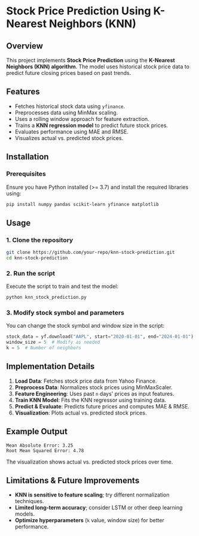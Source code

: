 # Stock Price Prediction Using K-Nearest Neighbors (KNN)

## Overview
This project implements **Stock Price Prediction** using the **K-Nearest Neighbors (KNN) algorithm**. The model uses historical stock price data to predict future closing prices based on past trends.

## Features
- Fetches historical stock data using `yfinance`.
- Preprocesses data using MinMax scaling.
- Uses a rolling window approach for feature extraction.
- Trains a **KNN regression model** to predict future stock prices.
- Evaluates performance using MAE and RMSE.
- Visualizes actual vs. predicted stock prices.

## Installation
### Prerequisites
Ensure you have Python installed (>= 3.7) and install the required libraries using:
```bash
pip install numpy pandas scikit-learn yfinance matplotlib
```

## Usage
### 1. Clone the repository
```bash
git clone https://github.com/your-repo/knn-stock-prediction.git
cd knn-stock-prediction
```

### 2. Run the script
Execute the script to train and test the model:
```bash
python knn_stock_prediction.py
```

### 3. Modify stock symbol and parameters
You can change the stock symbol and window size in the script:
```python
stock_data = yf.download("AAPL", start="2020-01-01", end="2024-01-01")
window_size = 5  # Modify as needed
k = 5  # Number of neighbors
```

## Implementation Details
1. **Load Data**: Fetches stock price data from Yahoo Finance.
2. **Preprocess Data**: Normalizes stock prices using MinMaxScaler.
3. **Feature Engineering**: Uses past `n` days' prices as input features.
4. **Train KNN Model**: Fits the KNN regressor using training data.
5. **Predict & Evaluate**: Predicts future prices and computes MAE & RMSE.
6. **Visualization**: Plots actual vs. predicted stock prices.

## Example Output
```
Mean Absolute Error: 3.25
Root Mean Squared Error: 4.78
```
The visualization shows actual vs. predicted stock prices over time.

## Limitations & Future Improvements
- **KNN is sensitive to feature scaling**; try different normalization techniques.
- **Limited long-term accuracy**; consider LSTM or other deep learning models.
- **Optimize hyperparameters** (`k` value, window size) for better performance.



